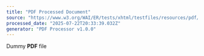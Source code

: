```yaml
---
title: "PDF Processed Document"
source: "https://www.w3.org/WAI/ER/tests/xhtml/testfiles/resources/pdf/dummy.pdf"
processed_date: "2025-07-22T20:33:39.032Z"
generator: "PDF Processor v1.0.0"
---
```


Dummy **PDF** file
